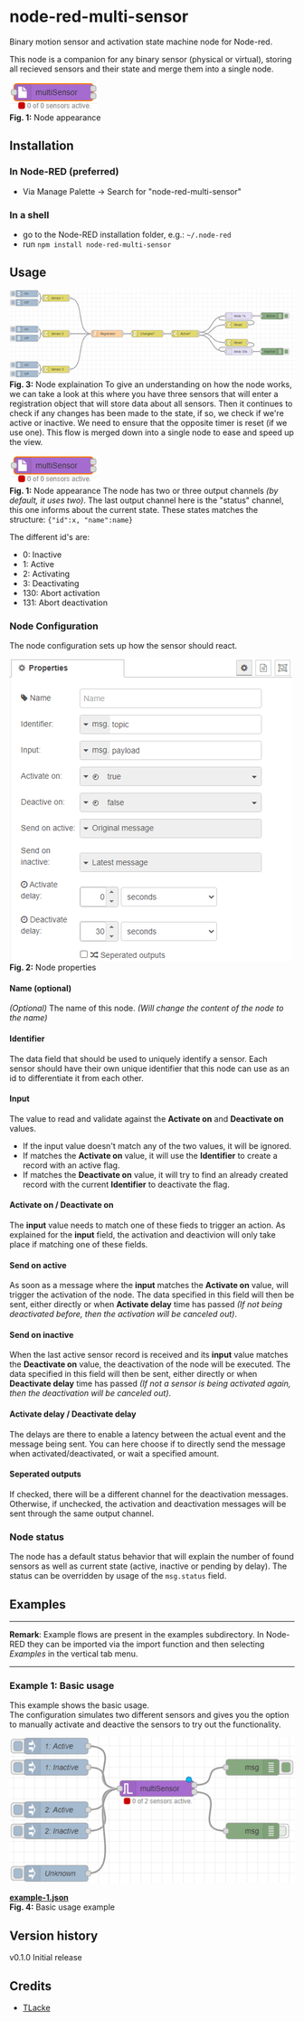 # node-red-multi-sensor
Binary motion sensor and activation state machine node for Node-red.

This node is a companion for any binary sensor (physical or virtual), storing all recieved sensors and their state and merge them into a single node.

![node-appearance](assets/node-appearance.png "Node appearance")  
**Fig. 1:** Node appearance

<a name="installation"></a>
## Installation

<a name="installation_in_node-red"></a>
### In Node-RED (preferred)
* Via Manage Palette -> Search for "node-red-multi-sensor"

<a name="installation_in_a_shell"></a>
### In a shell
* go to the Node-RED installation folder, e.g.: `~/.node-red`
* run `npm install node-red-multi-sensor`

<a name="usage"></a>
## Usage

![node-explain](assets/explain_large.png "Node explaination")
**Fig. 3:** Node explaination
To give an understanding on how the node works, we can take a look at this where you have three sensors that will enter a registration object that will store data about all sensors. Then it continues to check if any changes has been made to the state, if so, we check if we're active or inactive.
We need to ensure that the opposite timer is reset (if we use one).
This flow is merged down into a single node to ease and speed up the view.

![node-appearance](assets/node-appearance.png "Node appearance")  
**Fig. 1:** Node appearance
The node has two or three output channels *(by default, it uses two)*.
The last output channel here is the "status" channel, this one informs about the current state.
These states matches the structure:
 `{"id":x, "name":name}`

The different id's are:
* 0: Inactive
* 1: Active
* 2: Activating
* 3: Deactivating
* 130: Abort activation
* 131: Abort deactivation

<a name="node_configuration"></a>
### Node Configuration
The node configuration sets up how the sensor should react.

![node-settings](assets/node-settings.png "Node properties")  
**Fig. 2:** Node properties

#### Name (optional)
*(Optional)* The name of this node. *(Will change the content of the node to the name)*

#### Identifier
The data field that should be used to uniquely identify a sensor.
Each sensor should have their own unique identifier that this node can use as an id to differentiate it from each other.

#### Input
The value to read and validate against the **Activate on** and **Deactivate on** values.
* If the input value doesn't match any of the two values, it will be ignored.
* If matches the **Activate on** value, it will use the **Identifier** to create a record with an active flag.
* If matches the **Deactivate on** value, it will try to find an already created record with the current **Identifier** to deactivate the flag.

#### Activate on / Deactivate on
The **input** value needs to match one of these fieds to trigger an action.
As explained for the **input** field, the activation and deactivion will only take place if matching one of these fields.

#### Send on active
As soon as a message where the **input** matches the **Activate on** value, will trigger the activation of the node.
The data specified in this field will then be sent, either directly or when **Activate delay** time has passed *(If not being deactivated before, then the activation will be canceled out)*.

#### Send on inactive
When the last active sensor record is received and its **input** value matches the **Deactivate on** value, the deactivation of the node will be executed.
The data specified in this field will then be sent, either directly or when **Deactivate delay** time has passed *(If not a sensor is being activated again, then the deactivation will be canceled out)*.

#### Activate delay / Deactivate delay
The delays are there to enable a latency between the actual event and the message being sent.
You can here choose if to directly send the message when activated/deactivated, or wait a specified amount.

#### Seperated outputs
If checked, there will be a different channel for the deactivation messages. Otherwise, if unchecked, the activation and deactivation messages will be sent through the same output channel.

### Node status
The node has a default status behavior that will explain the number of found sensors as well as current state (active, inactive or pending by delay).
The status can be overridden by usage of the `msg.status` field.

<a name="examples"></a>
## Examples
***
**Remark**: Example flows are present in the examples subdirectory. In Node-RED they can be imported via the import function and then selecting *Examples* in the vertical tab menu.
***

<a name="example1"></a>
### Example 1: Basic usage
This example shows the basic usage.  
The configuration simulates two different sensors and gives you the option to manually activate and deactive the sensors to try out the functionality.

<img src="assets/example-1.png" title="Example 1" width="537" />

[**example-1.json**](examples/example-1.json)  
**Fig. 4:** Basic usage example



## Version history
v0.1.0 Initial release

## Credits
- [TLacke](https://github.com/TLacke)